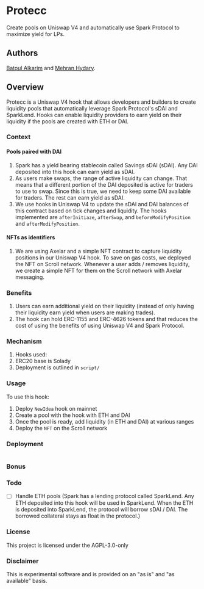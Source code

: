 # Protecc

Create pools on Uniswap V4 and automatically use Spark Protocol to maximize yield for LPs.

## Authors

[Batoul Alkarim](https://twitter.com/batoulalkarim) and [Mehran Hydary](https://twitter.com/mehranhydary).

## Overview

Protecc is a Uniswap V4 hook that allows developers and builders to create liquidity pools that automatically leverage Spark Protocol's sDAI and SparkLend. Hooks can enable liquidity providers to earn yield on their liquidity if the pools are created with ETH or DAI.

### Context

#### Pools paired with DAI

1. Spark has a yield bearing stablecoin called Savings sDAI (sDAI). Any DAI deposited into this hook can earn yield as sDAI.
2. As users make swaps, the range of active liquidity can change. That means that a different portion of the DAI deposited is active for traders to use to swap. Since this is true, we need to keep some DAI available for traders. The rest can earn yield as sDAI.
3. We use hooks in Uniswap V4 to update the sDAI and DAI balances of this contract based on tick changes and liquidity. The hooks implemented are `afterInitiaze`, `afterSwap`, and `beforeModifyPosition` and `afterModifyPosition`.

#### NFTs as identifiers

1. We are using Axelar and a simple NFT contract to capture liquidity positions in our Uniswap V4 hook. To save on gas costs, we deployed the NFT on Scroll network. Whenever a user adds / removes liquidity, we create a simple NFT for them on the Scroll network with Axelar messaging.

### Benefits

1. Users can earn additional yield on their liquidity (instead of only having their liquidity earn yield when users are making trades).
2. The hook can hold ERC-1155 and ERC-4626 tokens and that reduces the cost of using the benefits of using Uniswap V4 and Spark Protocol.

### Mechanism

1. Hooks used:
2. ERC20 base is Solady
3. Deployment is outlined in `script/`

### Usage

To use this hook:

1. Deploy `NewIdea` hook on mainnet
2. Create a pool with the hook with ETH and DAI
3. Once the pool is ready, add liquidity (in ETH and DAI) at various ranges
4. Deploy the `NFT` on the Scroll network

### Deployment

```

```

### Bonus

### Todo

-   [ ] Handle ETH pools (Spark has a lending protocol called SparkLend. Any ETH deposited into this hook will be used in SparkLend. When the ETH is deposited into SparkLend, the protocol will borrow sDAI / DAI. The borrowed collateral stays as float in the protocol.)

### License

This project is licensed under the AGPL-3.0-only

### Disclaimer

This is experimental software and is provided on an "as is" and "as available" basis.
